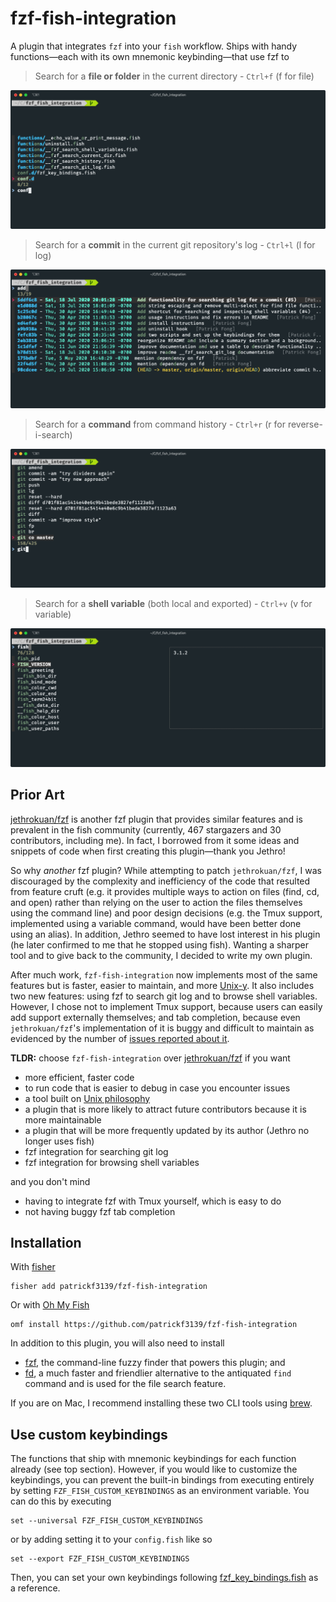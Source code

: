 # fzf-fish-integration
A plugin that integrates `fzf` into your `fish` workflow. Ships with handy functions&mdash;each with its own mnemonic keybinding&mdash;that use fzf to

> Search for a **file or folder** in the current directory - `Ctrl+f` (f for file)
<img alt="file search" src="./images/File Search.png">

> Search for a **commit** in the current git repository's log - `Ctrl+l` (l for log)
<img alt="git log search" src="./images/Git Log Search.png">

> Search for a **command** from command history - `Ctrl+r` (r for reverse-i-search)
<img alt="command history search" src="./images/Command History Search.png">

> Search for a **shell variable** (both local and exported) - `Ctrl+v` (v for variable)
<img alt="shell variables search" src="./images/Shell Variables Search.png">

## Prior Art
[jethrokuan/fzf](https://github.com/jethrokuan/fzf) is another fzf plugin that provides similar features and is prevalent in the fish community (currently, 467 stargazers and 30 contributors, including me). In fact, I borrowed from it some ideas and snippets of code when first creating this plugin&mdash;thank you Jethro!

So why *another* fzf plugin? While attempting to patch `jethrokuan/fzf`, I was discouraged by the complexity and inefficiency of the code that resulted from feature cruft (e.g. it provides multiple ways to action on files (find, cd, and open) rather than relying on the user to action the files themselves using the command line) and poor design decisions (e.g. the Tmux support, implemented using a variable command, would have been better done using an alias). In addition, Jethro seemed to have lost interest in his plugin (he later confirmed to me that he stopped using fish). Wanting a sharper tool and to give back to the community, I decided to write my own plugin.

After much work, `fzf-fish-integration` now implements most of the same features but is faster, easier to maintain, and more [Unix-y](https://en.wikipedia.org/wiki/Unix_philosophy). It also includes two new features: using fzf to search git log and to browse shell variables. However, I chose not to implement Tmux support, because users can easily add support externally themselves; and tab completion, because even `jethrokuan/fzf`'s implementation of it is buggy and difficult to maintain as evidenced by the number of [issues reported about it](https://github.com/jethrokuan/fzf/issues?q=is%3Aissue+tab).

**TLDR:** choose `fzf-fish-integration` over [jethrokuan/fzf](https://github.com/jethrokuan/fzf) if you want
- more efficient, faster code
- to run code that is easier to debug in case you encounter issues
- a tool built on [Unix philosophy](https://en.wikipedia.org/wiki/Unix_philosophy)
- a plugin that is more likely to attract future contributors because it is more maintainable
- a plugin that will be more frequently updated by its author (Jethro no longer uses fish)
- fzf integration for searching git log
- fzf integration for browsing shell variables

and you don't mind
- having to integrate fzf with Tmux yourself, which is easy to do
- not having buggy fzf tab completion

## Installation
With [fisher](https://github.com/jorgebucaran/fisher)
```
fisher add patrickf3139/fzf-fish-integration
```

Or with [Oh My Fish](https://github.com/oh-my-fish/oh-my-fish)
```fish
omf install https://github.com/patrickf3139/fzf-fish-integration
```

In addition to this plugin, you will also need to install
- [fzf](https://github.com/junegunn/fzf), the command-line fuzzy finder that powers this plugin; and
- [fd](https://github.com/sharkdp/fd), a much faster and friendlier alternative to the antiquated `find` command and is used for the file search feature.

If you are on Mac, I recommend installing these two CLI tools using [brew](https://brew.sh/).

## Use custom keybindings
The functions that ship with mnemonic keybindings for each function already (see top section). However, if you would like to customize the keybindings, you can prevent the built-in bindings from executing entirely by setting `FZF_FISH_CUSTOM_KEYBINDINGS` as an environment variable. You can do this by executing
```fish
set --universal FZF_FISH_CUSTOM_KEYBINDINGS
```
or by adding setting it to your `config.fish` like so
```fish
set --export FZF_FISH_CUSTOM_KEYBINDINGS
```
Then, you can set your own keybindings following [fzf_key_bindings.fish](conf.d/fzf_key_bindings.fish) as a reference.
